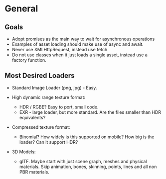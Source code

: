 # General

## Goals

* Adopt promises as the main way to wait for asynchronous operations
* Examples of asset loading should make use of async and await.
* Never use XMLHttpRequest, instead use fetch.
* Do not use classes when it just loads a single asset, instead use a factory function.

## Most Desired Loaders

* Standard Image Loader (png, jpg) - Easy.
* High dynamic range texture format:
  * HDR / RGBE?  Easy to port, small code.
  * EXR - large loader, but more standard.  Are the files smaller than HDR equivalents?
* Compressed texture format:
  * Binomial?  How widely is this supported on mobile?  How big is the loader?  Can it support HDR?

* 3D Models:
  * glTF.  Maybe start with just scene graph, meshes and physical materials.  Skip animation, bones, skinning, points, lines and all non PBR materials.

